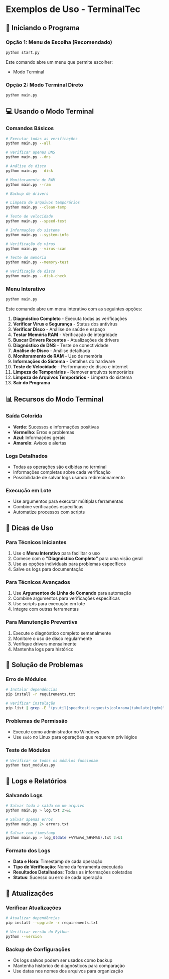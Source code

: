 # Exemplos de Uso - TerminalTec

## 🚀 Iniciando o Programa

### Opção 1: Menu de Escolha (Recomendado)
```bash
python start.py
```
Este comando abre um menu que permite escolher:
- Modo Terminal

### Opção 2: Modo Terminal Direto
```bash
python main.py
```

## 💻 Usando o Modo Terminal

### Comandos Básicos
```bash
# Executar todas as verificações
python main.py --all

# Verificar apenas DNS
python main.py --dns

# Análise de disco
python main.py --disk

# Monitoramento de RAM
python main.py --ram

# Backup de drivers

# Limpeza de arquivos temporários
python main.py --clean-temp

# Teste de velocidade
python main.py --speed-test

# Informações do sistema
python main.py --system-info

# Verificação de vírus
python main.py --virus-scan

# Teste de memória
python main.py --memory-test

# Verificação de disco
python main.py --disk-check
```

### Menu Interativo
```bash
python main.py
```
Este comando abre um menu interativo com as seguintes opções:

1. **Diagnóstico Completo** - Executa todas as verificações
2. **Verificar Vírus e Segurança** - Status dos antivírus
3. **Verificar Disco** - Análise de saúde e espaço
4. **Testar Memória RAM** - Verificação de integridade
5. **Buscar Drivers Recentes** - Atualizações de drivers
6. **Diagnóstico de DNS** - Teste de conectividade
7. **Análise de Disco** - Análise detalhada
8. **Monitoramento de RAM** - Uso de memória
9. **Informações do Sistema** - Detalhes do hardware
10. **Teste de Velocidade** - Performance de disco e internet
11. **Limpeza de Temporários** - Remover arquivos temporários
12. **Limpeza de Arquivos Temporários** - Limpeza do sistema
13. **Sair do Programa**

## 📊 Recursos do Modo Terminal

### Saída Colorida
- **Verde**: Sucessos e informações positivas
- **Vermelho**: Erros e problemas
- **Azul**: Informações gerais
- **Amarelo**: Avisos e alertas

### Logs Detalhados
- Todas as operações são exibidas no terminal
- Informações completas sobre cada verificação
- Possibilidade de salvar logs usando redirecionamento

### Execução em Lote
- Use argumentos para executar múltiplas ferramentas
- Combine verificações específicas
- Automatize processos com scripts

## 🔧 Dicas de Uso

### Para Técnicos Iniciantes
1. Use o **Menu Interativo** para facilitar o uso
2. Comece com o **"Diagnóstico Completo"** para uma visão geral
3. Use as opções individuais para problemas específicos
4. Salve os logs para documentação

### Para Técnicos Avançados
1. Use **Argumentos de Linha de Comando** para automação
2. Combine argumentos para verificações específicas
3. Use scripts para execução em lote
4. Integre com outras ferramentas

### Para Manutenção Preventiva
1. Execute o diagnóstico completo semanalmente
2. Monitore o uso de disco regularmente
3. Verifique drivers mensalmente
4. Mantenha logs para histórico

## 🚨 Solução de Problemas

### Erro de Módulos
```bash
# Instalar dependências
pip install -r requirements.txt

# Verificar instalação
pip list | grep -E "(psutil|speedtest|requests|colorama|tabulate|tqdm)"
```

### Problemas de Permissão
- Execute como administrador no Windows
- Use `sudo` no Linux para operações que requerem privilégios

### Teste de Módulos
```bash
# Verificar se todos os módulos funcionam
python test_modules.py
```

## 📝 Logs e Relatórios

### Salvando Logs
```bash
# Salvar toda a saída em um arquivo
python main.py > log.txt 2>&1

# Salvar apenas erros
python main.py 2> errors.txt

# Salvar com timestamp
python main.py > log_$(date +%Y%m%d_%H%M%S).txt 2>&1
```

### Formato dos Logs
- **Data e Hora**: Timestamp de cada operação
- **Tipo de Verificação**: Nome da ferramenta executada
- **Resultados Detalhados**: Todas as informações coletadas
- **Status**: Sucesso ou erro de cada operação

## 🔄 Atualizações

### Verificar Atualizações
```bash
# Atualizar dependências
pip install --upgrade -r requirements.txt

# Verificar versão do Python
python --version
```

### Backup de Configurações
- Os logs salvos podem ser usados como backup
- Mantenha histórico de diagnósticos para comparação
- Use datas nos nomes dos arquivos para organização 